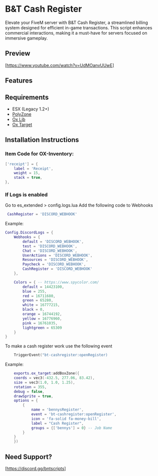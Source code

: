 # B&T Cash Register
 Elevate your FiveM server with B&T Cash Register, a streamlined billing system designed for efficient in-game transactions. This script enhances commercial interactions, making it a must-have for servers focused on immersive gameplay.


## Preview

[https://www.youtube.com/watch?v=UdMOanvUUwE]

## Features



## Requirements

* ESX (Legacy 1.2+)
* [PolyZone](https://github.com/mkafrin/PolyZone/releases/tag/v2.6.1)
* [Ox Lib](https://github.com/overextended/ox_lib/releases/tag/v3.16.2)
* [Ox Target](https://github.com/overextended/ox_target/releases/tag/v1.13.1)

## Installation Instructions

### Item Code for OX-Inventory:
```lua
['receipt'] = {
    label = 'Receipt',
    weight = 15,
    stack = true,
},

```

### If Logs is enabled

Go to es_extended > config.logs.lua
Add the following code to Webhooks

```lua
 CashRegister = 'DISCORD_WEBHOOK'
```

Example:

```lua
Config.DiscordLogs = {
    Webhooks = {
        default = 'DISCORD_WEBHOOK',
        test = 'DISCORD_WEBHOOK',
        Chat = 'DISCORD_WEBHOOK',
        UserActions = 'DISCORD_WEBHOOK',
        Resources = 'DISCORD_WEBHOOK',
        Paycheck = 'DISCORD_WEBHOOK',
        CashRegister = 'DISCORD_WEBHOOK'
    },

    Colors = { -- https://www.spycolor.com/
        default = 14423100,
        blue = 255,
        red = 16711680,
        green = 65280,
        white = 16777215,
        black = 0,
        orange = 16744192,
        yellow = 16776960,
        pink = 16761035,
        lightgreen = 65309
    }
}

```

To make a cash register work use the following event

```lua  
    TriggerEvent("bt-cashregister:openRegister)
```

Example:

```lua
    exports.ox_target:addBoxZone({
    coords = vec3(-432.5, 277.06, 83.42),
    size = vec3(1.0, 1.0, 1.25),
    rotation = 355,
    debug = false,
    drawSprite = true,
    options = {
        {
            name = 'bennysRegister',
            event = 'bt-cashregister:openRegister',
            icon = 'fa-solid fa-money-bill',
            label = "Cash Register", 
            groups = {['bennys'] = 0} -- Job Name
        }
    }
    })
```

## Need Support?

[https://discord.gg/bntscripts]


